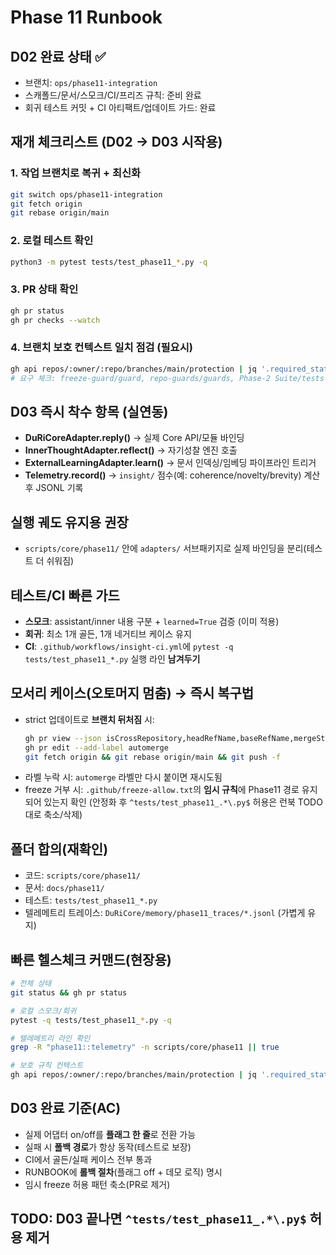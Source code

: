 # Phase 11 Runbook

## D02 완료 상태 ✅
- 브랜치: `ops/phase11-integration`
- 스캐폴드/문서/스모크/CI/프리즈 규칙: 준비 완료
- 회귀 테스트 커밋 + CI 아티팩트/업데이트 가드: 완료

## 재개 체크리스트 (D02 → D03 시작용)

### 1. 작업 브랜치로 복귀 + 최신화
```bash
git switch ops/phase11-integration
git fetch origin
git rebase origin/main
```

### 2. 로컬 테스트 확인
```bash
python3 -m pytest tests/test_phase11_*.py -q
```

### 3. PR 상태 확인
```bash
gh pr status
gh pr checks --watch
```

### 4. 브랜치 보호 컨텍스트 일치 점검 (필요시)
```bash
gh api repos/:owner/:repo/branches/main/protection | jq '.required_status_checks.contexts'
# 요구 체크: freeze-guard/guard, repo-guards/guards, Phase-2 Suite/tests
```

## D03 즉시 착수 항목 (실연동)
- **DuRiCoreAdapter.reply()** → 실제 Core API/모듈 바인딩
- **InnerThoughtAdapter.reflect()** → 자기성찰 엔진 호출
- **ExternalLearningAdapter.learn()** → 문서 인덱싱/임베딩 파이프라인 트리거
- **Telemetry.record()** → `insight/` 점수(예: coherence/novelty/brevity) 계산 후 JSONL 기록

## 실행 궤도 유지용 권장
- `scripts/core/phase11/` 안에 `adapters/` 서브패키지로 실제 바인딩을 분리(테스트 더 쉬워짐)

## 테스트/CI 빠른 가드
- **스모크**: assistant/inner 내용 구분 + `learned=True` 검증 (이미 적용)
- **회귀**: 최소 1개 골든, 1개 네거티브 케이스 유지
- **CI**: `.github/workflows/insight-ci.yml`에 `pytest -q tests/test_phase11_*.py` 실행 라인 **남겨두기**

## 모서리 케이스(오토머지 멈춤) → 즉시 복구법
- strict 업데이트로 **브랜치 뒤처짐** 시:
  ```bash
  gh pr view --json isCrossRepository,headRefName,baseRefName,mergeStateStatus
  gh pr edit --add-label automerge
  git fetch origin && git rebase origin/main && git push -f
  ```
- 라벨 누락 시: `automerge` 라벨만 다시 붙이면 재시도됨
- freeze 거부 시: `.github/freeze-allow.txt`의 **임시 규칙**에 Phase11 경로 유지되어 있는지 확인
  (안정화 후 `^tests/test_phase11_.*\.py$` 허용은 런북 TODO대로 축소/삭제)

## 폴더 합의(재확인)
- 코드: `scripts/core/phase11/`
- 문서: `docs/phase11/`
- 테스트: `tests/test_phase11_*.py`
- 텔레메트리 트레이스: `DuRiCore/memory/phase11_traces/*.jsonl` (가볍게 유지)

## 빠른 헬스체크 커맨드(현장용)
```bash
# 전체 상태
git status && gh pr status

# 로컬 스모크/회귀
pytest -q tests/test_phase11_*.py -q

# 텔레메트리 라인 확인
grep -R "phase11::telemetry" -n scripts/core/phase11 || true

# 보호 규칙 컨텍스트
gh api repos/:owner/:repo/branches/main/protection | jq '.required_status_checks.contexts'
```

## D03 완료 기준(AC)
- 실제 어댑터 on/off를 **플래그 한 줄**로 전환 가능
- 실패 시 **폴백 경로**가 항상 동작(테스트로 보장)
- CI에서 골든/실패 케이스 전부 통과
- RUNBOOK에 **롤백 절차**(플래그 off + 데모 로직) 명시
- 임시 freeze 허용 패턴 축소(PR로 제거)

## TODO: D03 끝나면 `^tests/test_phase11_.*\.py$` 허용 제거
